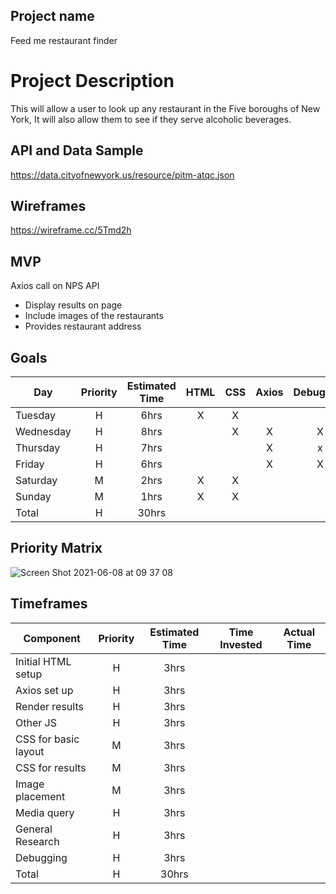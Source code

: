 ## Project name
 Feed me restaurant finder
# Project Description
 
 This will allow a user to look up any restaurant in the Five boroughs of New York, It will also allow them to see if they serve alcoholic beverages.

 ## API and Data Sample

https://data.cityofnewyork.us/resource/pitm-atqc.json


## Wireframes
https://wireframe.cc/5Tmd2h


## MVP
 Axios call on NPS API
- Display results on page
- Include images of the restaurants
- Provides restaurant address 

## Goals

| Day | Priority | Estimated Time | HTML| CSS | Axios | Debugging|Javascript
| --- | :---: |  :---: | :---: | :---: | :---: | :---: | :---: |
| Tuesday| H | 6hrs|  X | X |   |  |   |
| Wednesday | H | 8hrs|   |  X|  X |X  | x  |
| Thursday | H | 7hrs|    |  |  X | x|  x |
| Friday| H | 6hrs|    |  |  X |  X|   x|
| Saturday | M | 2hrs|   X |  X|   |  |   |
| Sunday | M | 1hrs| X  | X |   |  |   |
| Total | H | 30hrs|    |  |   |  |   |




## Priority Matrix

![Screen Shot 2021-06-08 at 09 37 08](https://user-images.githubusercontent.com/84581353/121195539-af078d00-c83d-11eb-901d-a73419d3a756.png)


## Timeframes

| Component | Priority | Estimated Time | Time Invested | Actual Time |
| --- | :---: |  :---: | :---: | :---: |
| Initial HTML setup | H | 3hrs|   |  |
| Axios set up | H | 3hrs|     |  |
| Render results | H | 3hrs|      |  |
| Other JS | H | 3hrs|     |  |
| CSS for basic layout | M | 3hrs|     |  |
| CSS for results | M | 3hrs|     |  |
| Image placement | M | 3hrs|     |  |
| Media query | H | 3hrs|    |  |
| General Research | H | 3hrs|     |  |
| Debugging | H | 3hrs|     |  |
| Total | H | 30hrs|    |  |